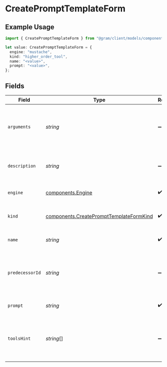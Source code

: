 # CreatePromptTemplateForm

## Example Usage

```typescript
import { CreatePromptTemplateForm } from "@gram/client/models/components";

let value: CreatePromptTemplateForm = {
  engine: "mustache",
  kind: "higher_order_tool",
  name: "<value>",
  prompt: "<value>",
};
```

## Fields

| Field                                                                                              | Type                                                                                               | Required                                                                                           | Description                                                                                        |
| -------------------------------------------------------------------------------------------------- | -------------------------------------------------------------------------------------------------- | -------------------------------------------------------------------------------------------------- | -------------------------------------------------------------------------------------------------- |
| `arguments`                                                                                        | *string*                                                                                           | :heavy_minus_sign:                                                                                 | The JSON Schema defining the placeholders found in the prompt template                             |
| `description`                                                                                      | *string*                                                                                           | :heavy_minus_sign:                                                                                 | The description of the prompt template                                                             |
| `engine`                                                                                           | [components.Engine](../../models/components/engine.md)                                             | :heavy_check_mark:                                                                                 | The template engine                                                                                |
| `kind`                                                                                             | [components.CreatePromptTemplateFormKind](../../models/components/createprompttemplateformkind.md) | :heavy_check_mark:                                                                                 | The kind of prompt the template is used for                                                        |
| `name`                                                                                             | *string*                                                                                           | :heavy_check_mark:                                                                                 | The name of the prompt template                                                                    |
| `predecessorId`                                                                                    | *string*                                                                                           | :heavy_minus_sign:                                                                                 | The previous version of the prompt template to use as predecessor                                  |
| `prompt`                                                                                           | *string*                                                                                           | :heavy_check_mark:                                                                                 | The template content                                                                               |
| `toolsHint`                                                                                        | *string*[]                                                                                         | :heavy_minus_sign:                                                                                 | The suggested tool names associated with the prompt template                                       |